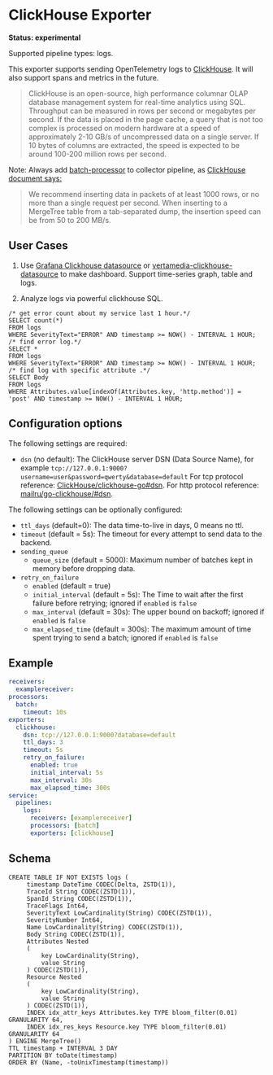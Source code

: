 # ClickHouse Exporter

**Status: experimental**

Supported pipeline types: logs.

This exporter supports sending OpenTelemetry logs to [ClickHouse](https://clickhouse.com/). It will also support spans and metrics in the future.
> ClickHouse is an open-source, high performance columnar OLAP database management system for real-time analytics using SQL.
> Throughput can be measured in rows per second or megabytes per second. 
> If the data is placed in the page cache, a query that is not too complex is processed on modern hardware at a speed of approximately 2-10 GB/s of uncompressed data on a single server.
> If 10 bytes of columns are extracted, the speed is expected to be around 100-200 million rows per second.

Note:
Always add [batch-processor](https://github.com/open-telemetry/opentelemetry-collector/tree/main/processor/batchprocessor) to collector pipeline, as [ClickHouse document says:](https://clickhouse.com/docs/en/introduction/performance/#performance-when-inserting-data) 
> We recommend inserting data in packets of at least 1000 rows, or no more than a single request per second. When inserting to a MergeTree table from a tab-separated dump, the insertion speed can be from 50 to 200 MB/s.

## User Cases

1. Use [Grafana Clickhouse datasource](https://grafana.com/grafana/plugins/grafana-clickhouse-datasource/) or
[vertamedia-clickhouse-datasource](https://grafana.com/grafana/plugins/vertamedia-clickhouse-datasource/) to make dashboard.
Support time-series graph, table and logs.

2. Analyze logs via powerful clickhouse SQL.

```clickhouse
/* get error count about my service last 1 hour.*/
SELECT count(*)
FROM logs
WHERE SeverityText="ERROR" AND timestamp >= NOW() - INTERVAL 1 HOUR;
/* find error log.*/
SELECT * 
FROM logs 
WHERE SeverityText="ERROR" AND timestamp >= NOW() - INTERVAL 1 HOUR;
/* find log with specific attribute .*/
SELECT Body
FROM logs 
WHERE Attributes.value[indexOf(Attributes.key, 'http.method')] = 'post' AND timestamp >= NOW() - INTERVAL 1 HOUR;
```

## Configuration options

The following settings are required:

- `dsn` (no default): The ClickHouse server DSN (Data Source Name), for example `tcp://127.0.0.1:9000?username=user&password=qwerty&database=default`
   For tcp protocol reference: [ClickHouse/clickhouse-go#dsn](https://github.com/ClickHouse/clickhouse-go#dsn).
   For http protocol reference: [mailru/go-clickhouse/#dsn](https://github.com/mailru/go-clickhouse/#dsn).

The following settings can be optionally configured:

- `ttl_days` (default=0): The data time-to-live in days, 0 means no ttl.
- `timeout` (default = 5s): The timeout for every attempt to send data to the backend.
- `sending_queue`
  - `queue_size` (default = 5000): Maximum number of batches kept in memory before dropping data.
- `retry_on_failure`
    - `enabled` (default = true)
    - `initial_interval` (default = 5s): The Time to wait after the first failure before retrying; ignored if `enabled` is `false`
    - `max_interval` (default = 30s): The upper bound on backoff; ignored if `enabled` is `false`
    - `max_elapsed_time` (default = 300s): The maximum amount of time spent trying to send a batch; ignored if `enabled` is `false`

## Example

```yaml
receivers:
  examplereceiver:
processors:
  batch:
    timeout: 10s
exporters:
  clickhouse:
    dsn: tcp://127.0.0.1:9000?database=default
    ttl_days: 3
    timeout: 5s
    retry_on_failure:
      enabled: true
      initial_interval: 5s
      max_interval: 30s
      max_elapsed_time: 300s
service:
  pipelines:
    logs:
      receivers: [examplereceiver]
      processors: [batch]
      exporters: [clickhouse]
```

## Schema

```clickhouse
CREATE TABLE IF NOT EXISTS logs (
     timestamp DateTime CODEC(Delta, ZSTD(1)),
     TraceId String CODEC(ZSTD(1)),
     SpanId String CODEC(ZSTD(1)),
     TraceFlags Int64,
     SeverityText LowCardinality(String) CODEC(ZSTD(1)),
     SeverityNumber Int64,
     Name LowCardinality(String) CODEC(ZSTD(1)),
     Body String CODEC(ZSTD(1)),
     Attributes Nested
     (
         key LowCardinality(String),
         value String
     ) CODEC(ZSTD(1)),
     Resource Nested
     (
         key LowCardinality(String),
         value String
     ) CODEC(ZSTD(1)),
     INDEX idx_attr_keys Attributes.key TYPE bloom_filter(0.01) GRANULARITY 64,
     INDEX idx_res_keys Resource.key TYPE bloom_filter(0.01) GRANULARITY 64
) ENGINE MergeTree()
TTL timestamp + INTERVAL 3 DAY
PARTITION BY toDate(timestamp)
ORDER BY (Name, -toUnixTimestamp(timestamp))
```